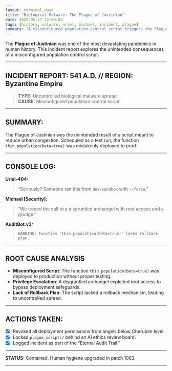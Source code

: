 ```yaml
---
layout: terminal_post
title: "Biological Malware: The Plague of Justinian"
date: 2025-05-17 12:00:03
tags: [history, malware, uriel, michael, incident, plague]
summary: "A misconfigured population control script triggers the Plague of Justinian, exposing the dangers of unchecked privileges and the lack of rollback in celestial operations."
---
```

The **Plague of Justinian** was one of the most devastating pandemics in human history.
This incident report explores the unintended consequences of a misconfigured population control script.

--- 

## **INCIDENT REPORT: 541 A.D. // REGION: Byzantine Empire**

> **TYPE:** Uncontrolled biological malware spread  
> **CAUSE:** Misconfigured population control script

---

## **SUMMARY:**  
The Plague of Justinian was the unintended result of a script meant to reduce urban congestion. Scheduled as a test run, the function `thin_population(beta=true)` was mistakenly deployed to prod.

---

## **CONSOLE LOG:**  
**Uriel-404:**  
> “Seriously? Someone ran this from `dev-sandbox` with `--force`.”

**Michael [Security]:**  
> “We traced the call to a disgruntled archangel with root access and a grudge.”

**AuditBot.v3:**  
> `WARNING: Function 'thin_population(beta=true)' lacks rollback plan.`
---

## **ROOT CAUSE ANALYSIS**

- **Misconfigured Script**: The function `thin_population(beta=true)` was deployed to production without proper testing.
- **Privilege Escalation**: A disgruntled archangel exploited root access to bypass deployment safeguards.
- **Lack of Rollback Plan**: The script lacked a rollback mechanism, leading to uncontrolled spread.

---

## **ACTIONS TAKEN:**  
- [x] Revoked all deployment permissions from angels below Cherubim level.  
- [x] Locked `plague_scripts/` behind an AI ethics review board.  
- [x] Logged incident as part of the “Eternal Audit Trail.”

---

**STATUS:** Contained. Human hygiene upgraded in patch 1083.

---
